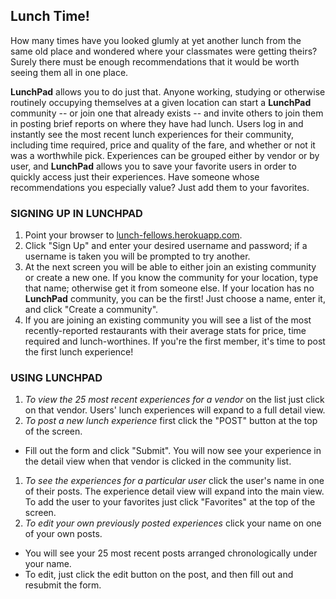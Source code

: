 ## Lunch Time!

How many times have you looked glumly at yet another lunch from the same old place and wondered where your classmates were getting theirs?  Surely there must be enough recommendations that it would be worth seeing them all in one place.

**LunchPad** allows you to do just that.  Anyone working, studying or otherwise routinely occupying themselves at a given location can start a **LunchPad** community -- or join one that already exists -- and invite others to join them in posting brief reports on where they have had lunch.  Users log in and instantly see the most recent lunch experiences for their community, including time required, price and quality of the fare, and whether or not it was a worthwhile pick.  Experiences can be grouped either by vendor or by user, and **LunchPad** allows you to save your favorite users in order to quickly access just their experiences.  Have someone whose recommendations you especially value?  Just add them to your favorites.

### SIGNING UP IN LUNCHPAD
1. Point your browser to [lunch-fellows.herokuapp.com](https://lunch-fellows.herokuapp.com).  
1. Click "Sign Up" and enter your desired username and password; if a username is taken you will be prompted to try another.
1. At the next screen you will be able to either join an existing community or create a new one.  If you know the community for your location, type that name; otherwise get it from someone else.  If your location has no **LunchPad** community, you can be the first!  Just choose a name, enter it, and click "Create a community".
1. If you are joining an existing community you will see a list of the most recently-reported restaurants with their average stats for price, time required and lunch-worthines.  If you're the first member, it's time to post the first lunch experience!  

### USING LUNCHPAD
1. *To view the 25 most recent experiences for a vendor* on the list just click on that vendor.  Users' lunch experiences will expand to a full detail view.
1. *To post a new lunch experience* first click the "POST" button at the top of the screen.  
  - Fill out the form and click "Submit".  You will now see your experience in the detail view when that vendor is clicked in the community list.
1. *To see the experiences for a particular user* click the user's name in one of their posts.  The experience detail view will expand into the main view. To add the user to your favorites just click "Favorites" at the top of the screen.
1. *To edit your own previously posted experiences* click your name on one of your own posts.
  - You will see your 25 most recent posts arranged chronologically under your name.
  - To edit, just click the edit button on the post, and then fill out and resubmit the form.